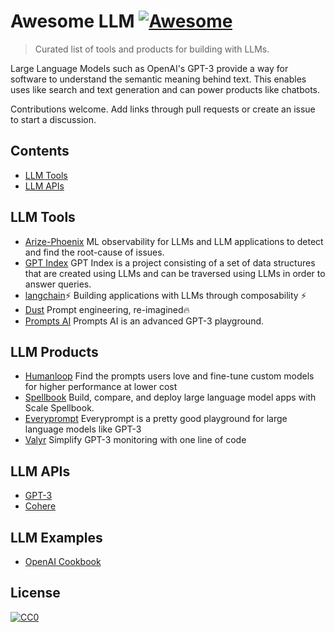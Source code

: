 # Awesome LLM [![Awesome](https://awesome.re/badge.svg)](https://awesome.re)

> Curated list of tools and products for building with LLMs.

Large Language Models such as OpenAI's GPT-3 provide a way for software to understand the semantic meaning behind text. This enables uses like search and text generation and can power products like chatbots.

Contributions welcome. Add links through pull requests or create an issue to start a discussion.

## Contents

- [LLM Tools](#llm-tools)
- [LLM APIs](#llm-apis)

## LLM Tools

- [Arize-Phoenix](https://phoenix.arize.com/) ML observability for LLMs and LLM applications to detect and find the root-cause of issues.
- [GPT Index](https://github.com/jerryjliu/gpt_index) GPT Index is a project consisting of a set of data structures that are created using LLMs and can be traversed using LLMs in order to answer queries.
- [langchain](https://github.com/hwchase17/langchain)⚡ Building applications with LLMs through composability ⚡
- [Dust](https://dust.tt/) Prompt engineering, re-imagined🔥
- [Prompts AI](https://github.com/sevazhidkov/prompts-ai) Prompts AI is an advanced GPT-3 playground.

## LLM Products

- [Humanloop](https://humanloop.com/) Find the prompts users love and fine-tune custom models for
higher performance at lower cost
- [Spellbook](https://scale.com/spellbook) Build, compare, and deploy large language model apps with Scale Spellbook.
- [Everyprompt](https://www.everyprompt.com/) Everyprompt is a pretty good playground for large language models like GPT-3
- [Valyr](https://www.valyrai.com/) Simplify GPT-3 monitoring with one line of code

## LLM APIs

- [GPT-3](https://beta.openai.com/docs/introduction)
- [Cohere](https://docs.cohere.ai/)

## LLM Examples

- [OpenAI Cookbook](https://github.com/openai/openai-cookbook)

## License

[![CC0](http://mirrors.creativecommons.org/presskit/buttons/88x31/svg/cc-zero.svg)](https://creativecommons.org/publicdomain/zero/1.0/)
